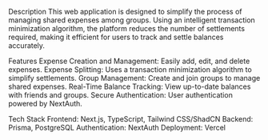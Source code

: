 Description
This web application is designed to simplify the process of managing shared expenses among groups. Using an intelligent transaction minimization algorithm, the platform reduces the number of settlements required, making it efficient for users to track and settle balances accurately.

Features
Expense Creation and Management: Easily add, edit, and delete expenses.
Expense Splitting: Uses a transaction minimization algorithm to simplify settlements.
Group Management: Create and join groups to manage shared expenses.
Real-Time Balance Tracking: View up-to-date balances with friends and groups.
Secure Authentication: User authentication powered by NextAuth.

Tech Stack
Frontend: Next.js, TypeScript, Tailwind CSS/ShadCN
Backend: Prisma, PostgreSQL
Authentication: NextAuth
Deployment: Vercel